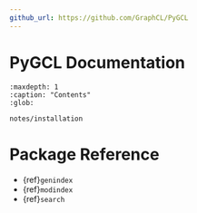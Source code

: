 ```yaml
---
github_url: https://github.com/GraphCL/PyGCL
---
```


# PyGCL Documentation

```{toctree}
:maxdepth: 1
:caption: "Contents"
:glob:

notes/installation
```

# Package Reference

* {ref}`genindex`
* {ref}`modindex`
* {ref}`search`
